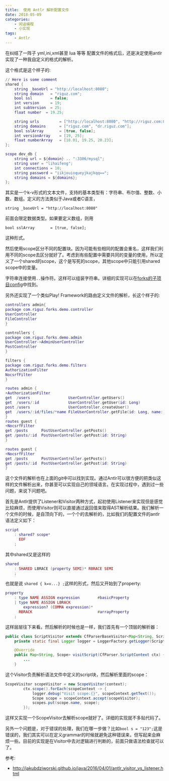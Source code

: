 ```yaml
---
title:  使用 Antlr 解析配置文件
date: 2018-05-09
categories:  
    - 闲话编程
    - 小实现
tags:
	- Antlr
---
```

在纠结了一阵子 yml,ini,xml甚至 lua 等等 配置文件的格式后，还是决定使用antlr实现了一种我自定义的格式的解析。
<!--more-->
这个格式是这个样子的:
```lua
// Here is some comment
shared {
    string _baseUrl = "http://localhost:8080";
    string domain   = "riguz.com";
    bool ssl        = false;
    int version     = 19;
    int subVersion  = 25;
    float number  = 19.25;

    string urls         = ["http://localhost:8080", "http://riguz.com:8080"];
    string domains      = ["riguz.com", "dr.riguz.com"];
    bool sslArray       = [true, false];
    int versionArray    = [19, 25];
    float numberArray   = [18.01, 19.25, 20.23];
};

scope dev_db {
    string url = ${domain} .. ":3306/mysql";
    string user = "lihaifeng";
    int connections = 10;
    string password = "iikjouioqueyjkajkqq==";
    string domains = ${domains};
};
```
其实是一个k-v形式的文本文件，支持的基本类型有：字符串、布尔值、整数、小数、数组。定义的方法类似于Java或者C语言，
```
string _baseUrl = "http://localhost:8080"
```
前面会限定数据类型。如果要定义数组，则用
```
bool sslArray       = [true, false];
```
这种形式。

然后使用scope区分不同的配置块。因为可能有些相同的配置会重名，这样我们利用不同的scope去区分就好了。考虑到有些配置中需要共同的变量的使用，所以定义了一个shared的scope，这个是写死的scope，其他scope中只能引用shared scope中的变量。

字符串连接使用```..```操作符。这样可以组装字符串。详细的实现可以在[forks的子项目config](https://github.com/soleverlee/forks/tree/master/config/src/main)中找到。

另外还实现了一个类似Play! Framework的路由定义文件的解析，长这个样子的:
```lua
controllers admin{
package com.riguz.forks.demo.controller
UserController
FileController
}

controllers {
package com.riguz.forks.demo.admin
UserController->AdminUserController
PostController
}

filters {
package com.riguz.forks.demo.filters
AuthorizationFilter
NocsrfFilter
}

routes admin {
+AuthorizationFilter
get  /users                 UserController.getUsers()
get  /users/:id             UserController.getUser(id: Long)
post /users                 UserController.createUser()
get  /users/:id/files/*name FileUserController.getFile(id: Long, name: String)
}
routes guest {
+NocsrfFilter
get /posts      PostUserController.getPosts()
get /posts/:id  PostUserController.getPost(id: String)
}

routes guest {
+NocsrfFilter
get /posts      PostUserController.getPosts()
get /posts/:id  PostUserController.getPost(id: String)
}
```
这个文件的解析也在上面的git中可以找到实现。通过Antlr可以很方便的把类似这样的文件解析出来，你甚至可以实现自己的领域语言。在实现过程中，遇到过一些问题，来说下问题吧。

首先是Antlr提供了Listener和Visitor两种方式，起初使用Listener来实现但是感觉比较麻烦，而使用Visitor则可以直接通过返回值来取得AST解析结果。我们解析一个文件的时候，是自顶向下的，一个个的去解析的，比如我们的配置文件的antlr语法定义如下：
```lua
script
    : shared? scope*
      EOF
    ;
```
其中shared又是这样的
```lua
shared
    : SHARED LBRACE (property SEMI)* RBRACE SEMI
    ;

```
也就是说 ```shared { k=v...} ;```这样的形式，然后又开始到了property:
```lua
property
    : type NAME ASSIGN expression        #basicProperty
    | type NAME ASSIGN LBRACK
        expression? (COMMA expression)*
      RBRACK                             #arrayProperty
    ;
```
这样层层往下来看。然后解析的时候也是一样，我们首先有一个顶层的解析器：
```java
public class ScriptVisitor extends CfParserBaseVisitor<Map<String, ScriptVisitor.Scope>> {
    private static final Logger logger = LoggerFactory.getLogger(ScriptVisitor.class);

    @Override
    public Map<String, Scope> visitScript(CfParser.ScriptContext ctx) {
        ...
    }
```
这个Visitor负责解析语法文件中定义的script块，然后解析里面的scope：
```java
ScopeVisitor scopeVisitor = new ScopeVisitor(context);
        ctx.scope().forEach(scopeContext -> {
            logger.debug("Visit scope:{}", scopeContext.getText());
            Scope scope = scopeContext.accept(scopeVisitor);
            scopes.put(scope.name, scope);
        });
```
这样又实现一个ScopeVisitor去解析scope就好了。详细的实现就不多贴代码了。

另外一个问题是，对于错误的处理，我们在哪一步做？比如```bool s = "123";```这是错误的，我们其实可以在定义grammar的时候就避免这种错误来，但写起来会麻烦一些。目前的实现是在Visitor中去对逻辑进行判断的，前面只做语法检查就可以了。

参考:

* http://jakubdziworski.github.io/java/2016/04/01/antlr_visitor_vs_listener.html